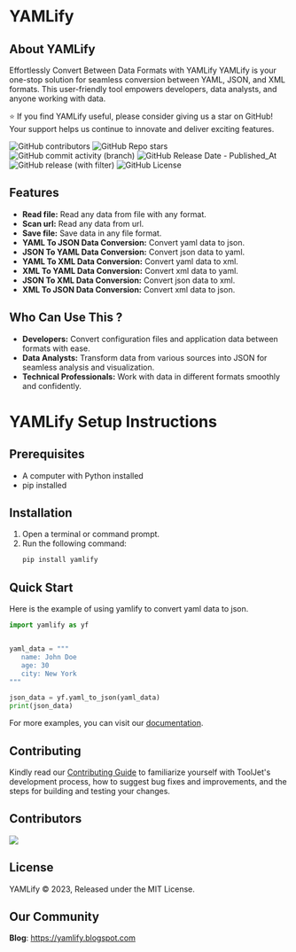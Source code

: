 # **YAMLify**

## About YAMLify

Effortlessly Convert Between Data Formats with YAMLify
YAMLify is your one-stop solution for seamless conversion between YAML, JSON, and XML formats. This user-friendly tool empowers developers, data analysts, and anyone working with data.

:star: If you find YAMLify useful, please consider giving us a star on GitHub! Your support helps us continue to innovate and deliver exciting features.

![GitHub contributors](https://img.shields.io/github/contributors/aliftech/YAMLify)
![GitHub Repo stars](https://img.shields.io/github/stars/aliftech/YAMLify)
![GitHub commit activity (branch)](https://img.shields.io/github/commit-activity/w/aliftech/YAMLify/master)
![GitHub Release Date - Published_At](https://img.shields.io/github/release-date/aliftech/YAMLify)
![GitHub release (with filter)](https://img.shields.io/github/v/release/aliftech/YAMLify)
![GitHub License](https://img.shields.io/github/license/aliftech/YAMLify)

## Features

- **Read file:** Read any data from file with any format.
- **Scan url:** Read any data from url.
- **Save file:** Save data in any file format.
- **YAML To JSON Data Conversion:** Convert yaml data to json.
- **JSON To YAML Data Conversion:** Convert json data to yaml.
- **YAML To XML Data Conversion:** Convert yaml data to xml.
- **XML To YAML Data Conversion:** Convert xml data to yaml.
- **JSON To XML Data Conversion:** Convert json data to xml.
- **XML To JSON Data Conversion:** Convert xml data to json.

## Who Can Use This ?

- **Developers:** Convert configuration files and application data between formats with ease.
- **Data Analysts:** Transform data from various sources into JSON for seamless analysis and visualization.
- **Technical Professionals:** Work with data in different formats smoothly and confidently.

# YAMLify Setup Instructions

## Prerequisites

- A computer with Python installed
- pip installed

## Installation

1. Open a terminal or command prompt.
2. Run the following command:
   ```bash
   pip install yamlify
   ```

## Quick Start

Here is the example of using yamlify to convert yaml data to json.

```python
import yamlify as yf


yaml_data = """
   name: John Doe
   age: 30
   city: New York
"""

json_data = yf.yaml_to_json(yaml_data)
print(json_data)
```

For more examples, you can visit our <a href="https://github.com/aliftech/YAMLify/blob/master/DOCUMENTATION.md">documentation</a>.

## Contributing

Kindly read our [Contributing Guide](CONTRIBUTING.md) to familiarize yourself with ToolJet's development process, how to suggest bug fixes and improvements, and the steps for building and testing your changes. <br>

## Contributors

<a href="https://github.com/aliftech/YAMLify/graphs/contributors">
  <img src="https://contrib.rocks/image?repo=aliftech/YAMLify" />
</a>

## License

YAMLify © 2023, Released under the MIT License.

## Our Community

**Blog**: <a href="https://yamlify.blogspot.com/">https://yamlify.blogspot.com</a>
